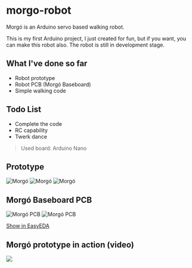 # morgo-robot
Morgó is an Arduino servo based walking robot.

This is my first Arduino project, I just created for fun, but if you want, you can make this robot also. The robot is still in development stage. 

## What I've done so far
- Robot prototype
- Robot PCB (Morgó Baseboard)
- Simple walking code

## Todo List
- Complete the code
- RC capability
- Twerk dance

> Used board: Arduino Nano

## Prototype
![Morgó](https://i.imgur.com/TMKIKOa.jpg)
![Morgó](https://i.imgur.com/ZWHgnjJ.jpg)
![Morgó](https://i.imgur.com/FG2JURv.jpg)

## Morgó Baseboard PCB
![Morgó PCB](https://i.ibb.co/vdwhfys/morg-pcb-render.jpg)
![Morgó PCB](https://i.ibb.co/SQcDwnK/morgo-pcb.png)

[Show in EasyEDA](https://easyeda.com/editor#id=|d3472d13615d43efb4ab0998634fb5ee)

## Morgó prototype in action (video)
[![](http://img.youtube.com/vi/fhtldUSOp_k/0.jpg)](http://www.youtube.com/watch?v=fhtldUSOp_k "Morgó in action")
